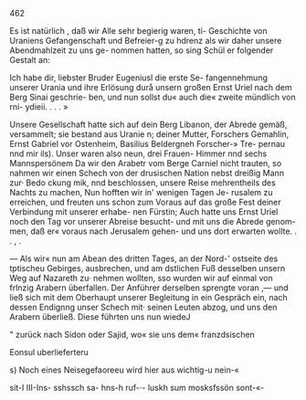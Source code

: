 462

Es ist natürlich , daß wir Alle sehr begierig waren, ti-
Geschichte von Uraniens Gefangenschaft und Befreier-g
zu hdrenz als wir daher unsere Abendmahlzeit zu uns ge-
nommen hatten, so sing Schül er folgender Gestalt an:

Ich habe dir, liebster Bruder Eugeniusl die erste Se-
fangennehmung unserer Urania und ihre Erlösung durå
unsern großen Ernst Uriel nach dem Berg Sinai geschrie-
ben, und nun sollst du« auch die« zweite mündlich von rni-
ydieii. . . . »

Unsere Gesellschaft hatte sich auf dein Berg Libanon, der
Abrede gemäß, versammelt; sie bestand aus Uranie n; deiner
Mutter, Forschers Gemahlin, Ernst Gabriel vor
Ostenheim, Basilius Beldergneh Forscher-» Tre-
pernau nnd mir ils). Unser waren also neun, drei Frauen-
Himmer nnd sechs Mannspersönem Da wir den Arabetr
vom Berge Carniel nicht trauten, so nahmen wir einen Schech
von der drusischen Nation nebst dreißig Mann zur· Bedo
ckung mik, nnd beschlossen, unsere Reise mehrentheils des
Nachts zu machen, Nun hofften wir in' wenigen Tagen Je-
rusalem zu erreichen, und freuten uns schon zum Voraus
auf das große Fest deiner Verbindung mit unserer erhabe-
nen Fürstin; Auch hatte uns Ernst Uriel noch den Tag
vor unserer Abreise besucht- und mit uns die Abrede genom-
men, daß er« voraus nach Jerusalem gehen- und uns dort
erwarten wollte. . . , .

— Als wir« nun am Abean des dritten Tages, an der Nord-'
ostseite des tptischeu Gebirges, ausbrechen, und am dstlichen
Fuß desselben unsern Weg auf Nazareth zu· nehmen wollten,
sso wurden wir auf einmal von frlnzig Arabern überfallen.
Der Anführer derselben sprengte voran ,— und ließ sich mit
dem Oberhaupt unserer Begleitung in ein Gespräch ein, nach
dessen Endignng unser Schech mit· seinen Leuten abzog, und
uns den Arabern überließ. Diese führten uns nun wiedeJ

" zurück nach Sidon oder Sajid, wo« sie uns dem« franzdsischen

Eonsul uberlieferteru

 

s) Noch eines Neisegefaoreeu wird hier aus wichtig-u nein-«

sit-I III-Ins- sshssch sa- hns-h ruf-·- luskh sum mosksfssön sont-«-

